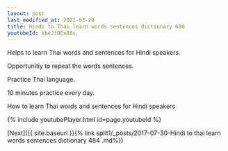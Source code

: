 ```yaml
---
layout: post
last_modified_at: 2021-03-29
title: Hindi to Thai learn words sentences dictionary 680 
youtubeId: kbeJtOEn88s
---
```

 
 
Helps to learn Thai words and sentences for Hindi speakers.

Opportunitiy to repeat the words sentences. 

Practice Thai language. 
 
10 minutes practice every day. 
 
How to learn Thai words and sentences for Hindi speakers 
 
{% include youtubePlayer.html id=page.youtubeId %}
 
 
[Next]({{ site.baseurl }}{% link  split1/_posts/2017-07-30-Hindi to thai learn words sentences dictionary 484 .md%})
 
